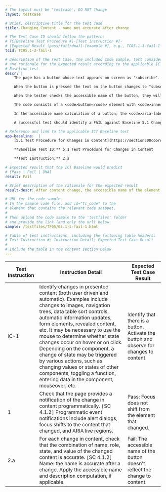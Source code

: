 ```yaml
---
# The layout must be 'testcase'; DO NOT Change
layout: testcase

# Brief, descriptive title for the test case
title: Changing Content - name not accurate after change

# The Test Case ID should follow the pattern:
# TC[Baseline Test Procedure #]-[Test Instruction #]-
# [Expected Result (pass/fail/dna)]-[example #], e.g., TC05.1-1-fail-1
tcid: TC05.1-2-fail-1

# Description of the Test Case, the included code sample, test considerations,
# and rationale for the expected result according to the applicable ICT
# Baseline test
descr: |
    The page has a button whose text appears on screen as "subscribe".

    When the button is pressed the text on the button changes to "subscribed" (past tense). The user is able to endlessley toggle the button from "subscribe" to "subscribed". The background color of the button also changes to signify the change to content.

    When the tester checks the accessible name of the button, they will discover that it is not changing.

    The code consists of a <code>button</code> element with <code>innertext</code> and an <code>aria-label</code>. When the button is pressed a javascript function causes the <code>innertext</code> and background color to change, however, the function does not update the <code>aria-label</code> to the proper value.

    In the accessible name calculation of a button, the <code>aria-label</code> takes precedence over the <code>innertext</code>. Since the <code>aria-label</code> is not changing when the screen content changes, this should result in failure.

    A successful test should identify a FAIL against Baseline 5.1 Changing Content.

# Reference and link to the applicable ICT Baseline test
app-baseline:  | 
    [5.1 Test Procedure for Changes in Content](https://section508coordinators.github.io/ICTTestingBaseline/05Changing.html#51-test-procedure-for-changes-in-content)

    **Baseline Test ID:** 5.1 Test Procedure for Changes in Content

    **Test Instruction:** 2.a

# Expected result that the ICT Baseline would predict
# [Pass | Fail | DNA]
result: Fail

# Brief description of the rationale for the expected result
result-descr: After content change, the accessible name of the element does not change.

# URL for the code sample
# In the sample code file, add id="tc_code" to the
# element that contains the relevant code snippet.
#
# Then upload the code sample to the 'testfiles' folder
# and provide the link (and only the url) below.
sample: /testfiles/TF05/05.1-2-fail-1.html

# Table of test instructions, including the following table headers:
# Test Instruction #; Instruction Detail; Expected Test Case Result
#
# Include the table in the content section below
---
```

| Test Instruction | Instruction Detail | Expected Test Case Result |
|------------------|--------------------|---------------------------|
| IC-1 | Identify changes in presented content (both user driven and automatic). Examples include changes to images, navigation trees, data table sort controls, automatic information updates, form elements, revealed content, etc. It may be necessary to use the mouse to determine whether state changes occur on hover or on click. Depending on the component, a change of state may be triggered by various actions, such as changing values or states of other components, toggling a function, entering data in the component, mouseover, etc. | Identify that there is a button. Activate the button and observe for changes to content. |
| 1 | Check that the page provides a notification of the change in content programmatically. `[`SC 4.1.2`]` Programmatic event notifications include alert dialogs, focus shifts to the content that changed, and ARIA live regions. | Pass: Focus does not shift from the element that changed. |
| 2.a | For each change in content, check that the combination of name, role, state, and value of the changed content is accurate. `[`SC 4.1.2`]` Name: the name is accurate after a change. Apply the accessible name and description computation, if applicable. | Fail: The accessible name of the button doesn't reflect the change to content. |
